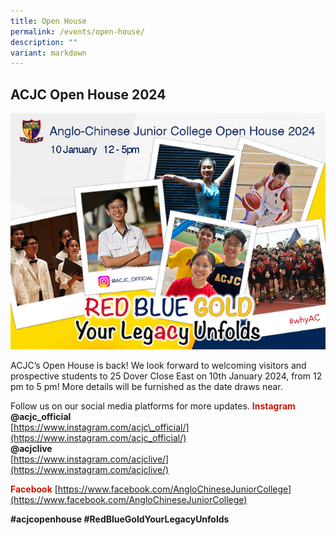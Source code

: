 ```yaml
---
title: Open House
permalink: /events/open-house/
description: ""
variant: markdown
---
```

## ACJC Open House 2024

![](/images/HomePage/openhouse_2024.jpg)

ACJC’s Open House is back! We look forward to welcoming visitors and prospective students to 25 Dover Close East on 10th January 2024, from 12 pm to 5 pm! More details will be furnished as the date draws near.

Follow us on our social media platforms for more updates.
<font color="#CD1405"><b>Instagram</b></font>  
<b>@acjc\_official</b><br>
[https://www.instagram.com/acjc\_official/](https://www.instagram.com/acjc_official/)  
<b>@acjclive</b>&nbsp;  
[https://www.instagram.com/acjclive/](https://www.instagram.com/acjclive/)  
  
<font color="#CD1405"><b>Facebook</b></font>
[https://www.facebook.com/AngloChineseJuniorCollege](https://www.facebook.com/AngloChineseJuniorCollege)  
  
<b>#acjcopenhouse #RedBlueGoldYourLegacyUnfolds</b>